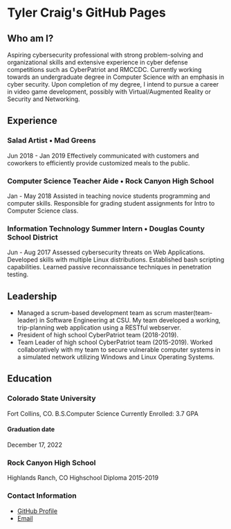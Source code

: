 # Tyler Craig's GitHub Pages
## Who am I?
Aspiring cybersecurity professional with strong problem-solving and organizational skills and extensive experience in cyber defense competitions such as CyberPatriot and RMCCDC. Currently working towards an undergraduate degree in Computer Science with an emphasis in cyber security. Upon completion of my degree, I intend to pursue a career in video game development, possibly with Virtual/Augmented Reality or Security and Networking.

## Experience
### Salad Artist • Mad Greens
Jun 2018 - Jan 2019
Effectively communicated with customers and coworkers to efficiently provide customized meals to the public.
### Computer Science Teacher Aide • Rock Canyon High School
Jan - May 2018
Assisted in teaching novice students programming and computer skills. Responsible for grading student assignments for Intro to Computer Science class.
### Information Technology Summer Intern • Douglas County School District
Jun - Aug 2017
Assessed cybersecurity threats on Web Applications. Developed skills with multiple Linux distributions. Established bash scripting capabilities. Learned passive reconnaissance techniques in penetration testing.

## Leadership	
 * Managed a scrum-based development team as scrum master(team-leader) in Software Engineering at CSU. My team developed a working, trip-planning web application using a RESTful webserver.
 * President of high school CyberPatriot team (2018-2019).
 * Team Leader of high school CyberPatriot team (2015-2019). Worked collaboratively with my team to secure vulnerable computer systems in a simulated network utilizing Windows and Linux Operating Systems.

## Education
### Colorado State University
Fort Collins, CO.
B.S.Computer Science
Currently Enrolled: 3.7 GPA
#### Graduation date
December 17, 2022

### Rock Canyon High School
Highlands Ranch, CO
Highschool Diploma
2015-2019

### Contact Information
 - [GitHub Profile](https://github.com/tjhamlet)
 - [Email](mailto:TylerCraigJ@icloud.com)
